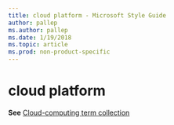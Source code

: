 ```yaml
---
title: cloud platform - Microsoft Style Guide
author: pallep
ms.author: pallep
ms.date: 1/19/2018
ms.topic: article
ms.prod: non-product-specific
---
```


# cloud platform

**See** [Cloud-computing term collection](/style-guide/a-z-word-list-term-collections/term-collections/cloud-computing-terms)

